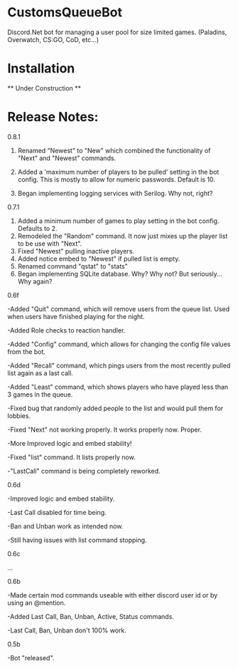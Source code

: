 # CustomsQueueBot
Discord.Net bot for managing a user pool for size limited games. (Paladins, Overwatch,  CS:GO, CoD, etc...)


# Installation

** Under Construction **



# Release Notes:

  0.8.1
  
  1. Renamed "Newest" to "New" which combined the functionality of "Next" and "Newest" commands.

  2. Added a 'maximum number of players to be pulled' setting in the bot config. This is mostly to allow for numeric passwords. Default is 10.
  
  3. Began implementing logging services with Serilog. Why not, right?

  0.7.1
  1. Added a minimum number of games to play setting in the bot config. Defaults to 2.
  2. Remodeled the "Random" command. It now just mixes up the player list to be use with "Next".
  3. Fixed "Newest" pulling inactive players.
  4. Added notice embed to "Newest" if pulled list is empty.
  5. Renamed command "qstat" to "stats"
  6. Began implementing SQLite database. Why? Why not? But seriously... Why again?



  0.6f
  
  -Added "Quit" command, which will remove users from the queue list. Used when users have finished playing for the night.
  
  -Added Role checks to reaction handler.
  
  -Added "Config" command, which allows for changing the config file values from the bot. 
  
  -Added "Recall" command, which pings users from the most recently pulled list again as a last call.
  
  -Added "Least" command, which shows players who have played less than 3 games in the queue.
  
  -Fixed bug that randomly added people to the list and would pull them for lobbies.
  
  -Fixed "Next" not working properly. It works properly now. Proper.
  
  -More Improved logic and embed stability!
  
  -Fixed "list" command. It lists properly now.
  
  -"LastCall" command is being completely reworked.

0.6d

-Improved logic and embed stability.

-Last Call disabled for time being.

-Ban and Unban work as intended now.

-Still having issues with list command stopping.



0.6c

...

0.6b

-Made certain mod commands useable with either discord user id or by using an @mention.

-Added Last Call, Ban, Unban, Active, Status commands.

-Last Call, Ban, Unban don't 100% work.

0.5b

-Bot "released".

